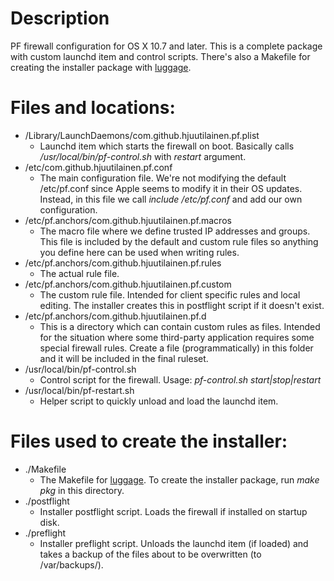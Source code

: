Description
===========

PF firewall configuration for OS X 10.7 and later. This is a complete package with custom launchd item and control scripts. There's also a Makefile for creating the installer package with [luggage](https://github.com/unixorn/luggage).


Files and locations:
====================

* /Library/LaunchDaemons/com.github.hjuutilainen.pf.plist
	* Launchd item which starts the firewall on boot. Basically calls */usr/local/bin/pf-control.sh* with *restart* argument.
* /etc/com.github.hjuutilainen.pf.conf
	* The main configuration file. We're not modifying the default /etc/pf.conf since Apple seems to modify it in their OS updates. Instead, in this file we call *include /etc/pf.conf* and add our own configuration.
* /etc/pf.anchors/com.github.hjuutilainen.pf.macros
	* The macro file where we define trusted IP addresses and groups. This file is included by the default and custom rule files so anything you define here can be used when writing rules.
* /etc/pf.anchors/com.github.hjuutilainen.pf.rules
	* The actual rule file.
* /etc/pf.anchors/com.github.hjuutilainen.pf.custom
	* The custom rule file. Intended for client specific rules and local editing. The installer creates this in postflight script if it doesn't exist.
* /etc/pf.anchors/com.github.hjuutilainen.pf.d
	* This is a directory which can contain custom rules as files. Intended for the situation where some third-party application requires some special firewall rules. Create a file (programmatically) in this folder and it will be included in the final ruleset.
* /usr/local/bin/pf-control.sh
	* Control script for the firewall. Usage: *pf-control.sh start|stop|restart*
* /usr/local/bin/pf-restart.sh
	* Helper script to quickly unload and load the launchd item.

Files used to create the installer:
===================================

* ./Makefile
	* The Makefile for [luggage](https://github.com/unixorn/luggage). To create the installer package, run *make pkg* in this directory.
* ./postflight
	* Installer postflight script. Loads the firewall if installed on startup disk.
* ./preflight
	* Installer preflight script. Unloads the launchd item (if loaded) and takes a backup of the files about to be overwritten (to /var/backups/).